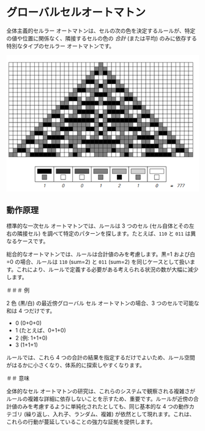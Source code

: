 # グローバルセルオートマトン

全体主義的セルラー オートマトンは、セルの次の色を決定するルールが、特定の値や位置に関係なく、隣接するセルの色の *合計* (または平均) のみに依存する特別なタイプのセルラー オートマトンです。

![3 色の極値ルールの近傍マッピング](../../images/chapter3/p60.png)

## 動作原理

標準的な一次セル オートマトンでは、ルールは 3 つのセル (セル自体とその左右の隣接セル) を調べて特定のパターンを探します。たとえば、`110` と `011` は異なるケースです。

総合的なオートマトンでは、ルールは合計値のみを考慮します。黒=1 および白=0 の場合、ルールは `110` (sum=2) と `011` (sum=2) を同じケースとして扱います。これにより、ルールで定義する必要がある考えられる状況の数が大幅に減少します。

＃＃＃ 例

2 色 (黒/白) の最近傍グローバル セル オートマトンの場合、3 つのセルで可能な和は 4 つだけです。
- 0 (0+0+0)
- 1 (たとえば、0+1+0)
- 2 (例: 1+1+0)
- 3 (1+1+1)

ルールでは、これら 4 つの合計の結果を指定するだけでよいため、ルール空間がはるかに小さくなり、体系的に探索しやすくなります。

＃＃ 意味

全体的なセル オートマトンの研究は、これらのシステムで観察される複雑さがルールの複雑な詳細に依存しないことを示すため、重要です。ルールが近傍の合計値のみを考慮するように単純化されたとしても、同じ基本的な 4 つの動作カテゴリ (繰り返し、入れ子、ランダム、複雑) が依然として現れます。これは、これらの行動が蔓延していることの強力な証拠を提供します。